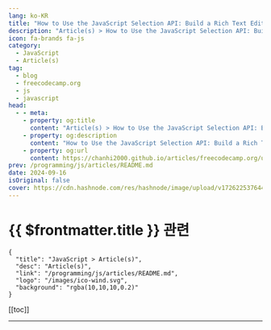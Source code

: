 ```yaml
---
lang: ko-KR
title: "How to Use the JavaScript Selection API: Build a Rich Text Editor and Real-Time Element Detection"
description: "Article(s) > How to Use the JavaScript Selection API: Build a Rich Text Editor and Real-Time Element Detection"
icon: fa-brands fa-js
category: 
  - JavaScript
  - Article(s)
tag: 
  - blog
  - freecodecamp.org
  - js
  - javascript
head:
  - - meta:
    - property: og:title
      content: "Article(s) > How to Use the JavaScript Selection API: Build a Rich Text Editor and Real-Time Element Detection"
    - property: og:description
      content: "How to Use the JavaScript Selection API: Build a Rich Text Editor and Real-Time Element Detection"
    - property: og:url
      content: https://chanhi2000.github.io/articles/freecodecamp.org/use-the-javascript-selection-api-to-build-a-rich-text-editor.html
prev: /programming/js/articles/README.md
date: 2024-09-16
isOriginal: false
cover: https://cdn.hashnode.com/res/hashnode/image/upload/v1726225376443/ae5d57c8-e79e-4dc4-b218-c3a5e34f8293.png
---
```


# {{ $frontmatter.title }} 관련

```component VPCard
{
  "title": "JavaScript > Article(s)",
  "desc": "Article(s)",
  "link": "/programming/js/articles/README.md",
  "logo": "/images/ico-wind.svg",
  "background": "rgba(10,10,10,0.2)"
}
```

[[toc]]

---

<SiteInfo
  name="How to Use the JavaScript Selection API: Build a Rich Text Editor and Real-Time Element Detection"
  desc="When you interact with web pages, a common task you’ll perform often is selecting text. Whether it's highlighting a section of a paragraph to copy, marking important parts of a document, or working with interactive features like note-taking or text e..."
  url="https://freecodecamp.org/news/use-the-javascript-selection-api-to-build-a-rich-text-editor/"
  logo="https://cdn.freecodecamp.org/universal/favicons/favicon.ico"
  preview="https://cdn.hashnode.com/res/hashnode/image/upload/v1726225376443/ae5d57c8-e79e-4dc4-b218-c3a5e34f8293.png"/>

<!-- TODO: 작성 -->

<!-- 
<p>When you interact with web pages, a common task you’ll perform often is selecting text. Whether it's highlighting a section of a paragraph to copy, marking important parts of a document, or working with interactive features like note-taking or text editing, text selections are part of our everyday browsing experience.</p>
<p>The JavaScript <strong>Selection API</strong> is what makes it possible to interact programmatically with these text selections.</p>
<p>In this tutorial, we'll dive deep into the Selection API, explore what it can do, and demonstrate how you can use it to create interactive, selection-based web applications.</p>
<h3 id="heading-in-this-article-we-will-cover">In this article, we will cover:</h3>
<ul>
<li><p><a class="post-section-overview" href="#heading-what-is-the-selection-api">Explore the JavaScript Selection API, a powerful tool for interacting with and manipulating user-selected text on a web page.</a></p>
</li>
<li><p><a class="post-section-overview" href="#heading-the-documentexeccommand-function">Introduce document.execCommand(), an easy-to-use method for adding formatting to selected text, including bold, italic, and underline.</a></p>
</li>
<li><p><a class="post-section-overview" href="#heading-example-use-case-how-to-build-a-rich-text-editor-with-the-javascript-selection-api">Demonstrate how to build a simple rich text editor with basic formatting features using both the Selection API and execCommand().</a></p>
</li>
<li><p><a class="post-section-overview" href="#heading-how-to-get-the-clicked-element-and-its-real-time-position">Detect clicked elements and their positions in real time.</a></p>
</li>
</ul>
<h2 id="heading-what-is-the-selection-api">What is the Selection API?</h2>
<p>The <strong>Selection API</strong> is a web API provided by modern browsers that enables developers to work with user text selections on a web page. It allows you to:</p>
<ol>
<li><p>Get details about the currently selected text.</p>
</li>
<li><p>Modify or manipulate selections programmatically.</p>
</li>
<li><p>Detect when users make a selection.</p>
</li>
<li><p>Store, replace, or delete selections of text.</p>
</li>
</ol>
<p>This API is commonly used for rich text editors, copy/paste functionality, custom tooltips, highlighting, annotations, and more.</p>
<h2 id="heading-what-can-you-do-using-the-selection-api">What Can You Do Using the Selection API?</h2>
<p>The Selection API gives you the power to interact with user-selected text in a variety of ways. Some key capabilities include:</p>
<ol>
<li><p><strong>Get the currently selected text</strong>: Extract the highlighted text that the user selects in the document.</p>
</li>
<li><p><strong>Modify the selection</strong>: Programmatically set or modify a selection, either by setting new start and end points for the selection or collapsing it entirely.</p>
</li>
<li><p><strong>Remove the selection</strong>: Clear a selection once you're done using it.</p>
</li>
<li><p><strong>Extract position information</strong>: Know where the selection begins and ends, both within the document and on the screen (useful for custom tooltips or annotations).</p>
</li>
<li><p><strong>Apply custom styling</strong>: You can style the selected text, add highlights, or trigger events when a user makes a selection.</p>
</li>
</ol>
<h2 id="heading-key-components-of-the-selection-api">Key Components of the Selection API</h2>
<p>To effectively use the Selection API, it's important to understand some of its core concepts. Here are the key objects and methods:</p>
<h3 id="heading-1-selection-object"><strong>1.</strong> <code>Selection</code> <strong>Object</strong></h3>
<p>The <code>Selection</code> object represents the current selection of text on a web page. It’s accessible through the <code>window.getSelection()</code> method and is the core object you’ll interact with.</p>
<pre class="language-typescript" tabindex="0"><code class="language-typescript"><span class="token keyword">const</span> selection <span class="token operator">=</span> window<span class="token punctuation">.</span><span class="token function">getSelection</span><span class="token punctuation">(</span><span class="token punctuation">)</span><span class="token punctuation">;</span>
<span class="token builtin">console</span><span class="token punctuation">.</span><span class="token function">log</span><span class="token punctuation">(</span>selection<span class="token punctuation">)</span><span class="token punctuation">;</span>
</code></pre>
<p>The <code>Selection</code> object provides multiple properties and methods to retrieve, modify, and manipulate user-selected text.</p>
<h3 id="heading-2-range-object"><strong>2.</strong> <code>Range</code> <strong>Object</strong></h3>
<p>The <code>Range</code> object represents a fragment of a document. It holds information about the start and end points of a selection and allows you to manipulate portions of the document.</p>
<p>For example, you can create a range to highlight or manipulate specific text nodes or retrieve the text content within a certain range.</p>
<pre class="language-typescript" tabindex="0"><code class="language-typescript"><span class="token keyword">const</span> selection <span class="token operator">=</span> window<span class="token punctuation">.</span><span class="token function">getSelection</span><span class="token punctuation">(</span><span class="token punctuation">)</span><span class="token punctuation">;</span>
<span class="token keyword">const</span> range <span class="token operator">=</span> selection<span class="token punctuation">.</span><span class="token function">getRangeAt</span><span class="token punctuation">(</span><span class="token number">0</span><span class="token punctuation">)</span><span class="token punctuation">;</span> <span class="token comment">// Get the first range of the selection</span>
<span class="token builtin">console</span><span class="token punctuation">.</span><span class="token function">log</span><span class="token punctuation">(</span>range<span class="token punctuation">)</span><span class="token punctuation">;</span>
</code></pre>
<h2 id="heading-key-methods-and-properties-of-the-selection-api">Key Methods and Properties of the Selection API</h2>
<p>Here’s a breakdown of the most commonly used methods and properties of the <strong>Selection API</strong> and the <strong>Range API</strong>:</p>
<h3 id="heading-selection-api-methods"><strong>Selection API Methods:</strong></h3>
<h4 id="heading-1-windowgetselection">1. <code>window.getSelection()</code>:</h4>
<p>The <code>window.getSelection()</code> method is used to retrieve the current text selection on the webpage. It returns an <code>Selection</code> object, which represents the range of text selected by the user, or the caret's current position (if no text is selected).</p>
<p><strong>Details about</strong> <code>window.getSelection()</code><strong>:</strong></p>
<p>The <code>Selection</code> object contains details about the currently selected text (if any), including the start and end nodes, offsets, and methods for manipulating the selection.</p>
<p>If no text is selected, the <code>Selection</code> the object will reflect the caret's current position without any selected range.</p>
<p><strong>Example Code:</strong></p>
<pre class="language-typescript" tabindex="0"><code class="language-typescript"><span class="token keyword">const</span> selection <span class="token operator">=</span> window<span class="token punctuation">.</span><span class="token function">getSelection</span><span class="token punctuation">(</span><span class="token punctuation">)</span><span class="token punctuation">;</span>
<span class="token builtin">console</span><span class="token punctuation">.</span><span class="token function">log</span><span class="token punctuation">(</span>selection<span class="token punctuation">)</span><span class="token punctuation">;</span>  <span class="token comment">// Logs the Selection object to the console</span>
</code></pre>
<p><strong>Example Usage:</strong></p>
<p>Check if any text is selected:</p>
<pre class="language-typescript" tabindex="0"><code class="language-typescript"><span class="token keyword">const</span> selection <span class="token operator">=</span> window<span class="token punctuation">.</span><span class="token function">getSelection</span><span class="token punctuation">(</span><span class="token punctuation">)</span><span class="token punctuation">;</span>
<span class="token keyword">if</span> <span class="token punctuation">(</span>selection<span class="token punctuation">.</span>rangeCount <span class="token operator">&gt;</span> <span class="token number">0</span><span class="token punctuation">)</span> <span class="token punctuation">{</span>
    <span class="token builtin">console</span><span class="token punctuation">.</span><span class="token function">log</span><span class="token punctuation">(</span><span class="token string">'Text is selected'</span><span class="token punctuation">)</span><span class="token punctuation">;</span>
<span class="token punctuation">}</span> <span class="token keyword">else</span> <span class="token punctuation">{</span>
    <span class="token builtin">console</span><span class="token punctuation">.</span><span class="token function">log</span><span class="token punctuation">(</span><span class="token string">'No text selected'</span><span class="token punctuation">)</span><span class="token punctuation">;</span>
<span class="token punctuation">}</span>
</code></pre>
<p>This checks if any text is selected by verifying if <code>rangeCount</code> (the number of text ranges) is greater than zero.</p>
<h4 id="heading-2-selectionanchornode-and-selectionfocusnode">2. <code>Selection.anchorNode</code> <strong>and</strong> <code>Selection.focusNode</code><strong>:</strong></h4>
<p><code>anchorNode</code> represents the node where the user started the selection. It's the starting point of the selection, although visually it could be at the end depending on the user's drag direction.</p>
<p><code>focusNode</code> represents the node where the user ended the selection. It's the ending point of the selection, but again, this could visually appear as the start of the selection if the user selected backward.</p>
<p><strong>Important details:</strong></p>
<ul>
<li><p><strong>Selection direction</strong>: If the selection is made left-to-right (dragging forward), this <code>anchorNode</code> will be the earlier part of the selection. If the selection is made right-to-left (dragging backward), the <code>anchorNode</code> will be at the later part of the selection, but the focus will appear first.</p>
</li>
<li><p><strong>Node types</strong>: Both <code>anchorNode</code> and <code>focusNode</code> return DOM nodes. This means they can be text nodes, element nodes, or any other type of node within the document.</p>
</li>
<li><p><strong>Offsets</strong>: Along with these properties, <code>Selection.anchorOffset</code> and <code>Selection.focusOffset</code> give you the exact character offset within the nodes where the selection starts and ends.</p>
</li>
</ul>
<h4 id="heading-3-selectiontostring">3. <code>Selection.toString()</code>:</h4>
<p>To use the <code>Selection.toString()</code> method, you can simply call it on the current selection. This method returns the string value of the currently selected text in the document.</p>
<pre class="language-typescript" tabindex="0"><code class="language-typescript"><span class="token keyword">const</span> selectedText <span class="token operator">=</span> selection<span class="token punctuation">.</span><span class="token function">toString</span><span class="token punctuation">(</span><span class="token punctuation">)</span><span class="token punctuation">;</span>
<span class="token builtin">console</span><span class="token punctuation">.</span><span class="token function">log</span><span class="token punctuation">(</span>selectedText<span class="token punctuation">)</span><span class="token punctuation">;</span>  <span class="token comment">// Output: The selected text</span>
</code></pre>
<p><strong>How it works:</strong></p>
<ol>
<li><p><code>window.getSelection()</code>: This retrieves the current <code>Selection</code> object representing the user-selected text.</p>
</li>
<li><p><code>.toString()</code>: This converts the selected range to a plain string of text.</p>
</li>
<li><p>The result is then printed to the console.</p>
</li>
</ol>
<h4 id="heading-4-selectionremoveallranges">4. <code>Selection.removeAllRanges()</code>:</h4>
<p>The <code>Selection.removeAllRanges()</code> method is used to clear or remove any current text selection on a webpage. When called, it deselects any text that the user may have selected, leaving the selection empty.</p>
<pre class="language-typescript" tabindex="0"><code class="language-typescript">selection<span class="token punctuation">.</span><span class="token function">removeAllRanges</span><span class="token punctuation">(</span><span class="token punctuation">)</span><span class="token punctuation">;</span>
</code></pre>
<p><strong>How it works:</strong></p>
<ul>
<li><p><code>window.getSelection()</code>: Retrieves the current <code>Selection</code> object.</p>
</li>
<li><p><code>.removeAllRanges()</code>: Clears the selection, effectively deselecting any highlighted text on the page.</p>
</li>
</ul>
<h4 id="heading-5-selectionaddrangerange">5. <code>Selection.addRange(range)</code>:</h4>
<p>The <code>Selection.addRange(range)</code> method is used to add a specific <code>Range</code> object to the current selection in the document. This allows you to programmatically select a range of text or elements.</p>
<pre class="language-typescript" tabindex="0"><code class="language-typescript"><span class="token comment">// Create a range object</span>
<span class="token keyword">const</span> range <span class="token operator">=</span> document<span class="token punctuation">.</span><span class="token function">createRange</span><span class="token punctuation">(</span><span class="token punctuation">)</span><span class="token punctuation">;</span>

<span class="token comment">// Select a specific element or part of the document</span>
<span class="token keyword">const</span> element <span class="token operator">=</span> document<span class="token punctuation">.</span><span class="token function">getElementById</span><span class="token punctuation">(</span><span class="token string">'myElement'</span><span class="token punctuation">)</span><span class="token punctuation">;</span>

<span class="token comment">// Set the range to start at the beginning of the element and end at the end</span>
range<span class="token punctuation">.</span><span class="token function">selectNodeContents</span><span class="token punctuation">(</span>element<span class="token punctuation">)</span><span class="token punctuation">;</span>

<span class="token comment">// Clear any existing selection and add the new range</span>
<span class="token keyword">const</span> selection <span class="token operator">=</span> window<span class="token punctuation">.</span><span class="token function">getSelection</span><span class="token punctuation">(</span><span class="token punctuation">)</span><span class="token punctuation">;</span>
selection<span class="token punctuation">.</span><span class="token function">removeAllRanges</span><span class="token punctuation">(</span><span class="token punctuation">)</span><span class="token punctuation">;</span>  <span class="token comment">// Remove existing selections</span>
selection<span class="token punctuation">.</span><span class="token function">addRange</span><span class="token punctuation">(</span>range<span class="token punctuation">)</span><span class="token punctuation">;</span>  <span class="token comment">// Add the new range</span>
</code></pre>
<p><strong>How it works:</strong></p>
<ol>
<li><p><code>document.createRange()</code>: Creates a new <code>Range</code> object.</p>
</li>
<li><p><code>range.selectNodeContents()</code>: Sets the range to cover the contents of a specific DOM element (in this case, the element with ID <code>myElement</code>).</p>
</li>
<li><p><code>selection.removeAllRanges()</code>: Clears any previously selected text or elements.</p>
</li>
<li><p><code>selection.addRange(range)</code>: Adds the definition <code>Range</code> to the selection, making it the currently selected text or content.</p>
</li>
</ol>
<p><strong>Use Cases:</strong></p>
<ul>
<li><p><strong>Programmatically Select Text</strong>: If you want to highlight specific parts of the document programmatically, you can use this method to select them.</p>
</li>
<li><p><strong>Custom Selection Logic</strong>: In web applications that require specific text or element selections, such as editors or custom UI tools, this can be used to manage user selections.</p>
</li>
</ul>
<h3 id="heading-range-api-methods"><strong>Range API Methods:</strong></h3>
<h4 id="heading-1-rangesetstartnode-offset">1. <code>range.setStart(node, offset)</code>:</h4>
<p>The <code>Range.setStart(node, offset)</code> method is used to set the starting point of an <code>Range</code> object. You specify <code>node</code> where the range should start and the <code>offset</code> (position within the node) for the starting point.</p>
<p><strong>Parameters:</strong></p>
<ul>
<li><p><code>node</code>: The DOM node where the range should start. It can be an element node or a text node.</p>
</li>
<li><p><code>offset</code>: The position within the node where the range starts. For element nodes, this is the index of child nodes. For text nodes, it's the character position within the text.</p>
</li>
</ul>
<pre class="language-typescript" tabindex="0"><code class="language-typescript"><span class="token comment">// Create a range object</span>
<span class="token keyword">const</span> range <span class="token operator">=</span> document<span class="token punctuation">.</span><span class="token function">createRange</span><span class="token punctuation">(</span><span class="token punctuation">)</span><span class="token punctuation">;</span>

<span class="token comment">// Select the text node where the range should start</span>
<span class="token keyword">const</span> textNode <span class="token operator">=</span> document<span class="token punctuation">.</span><span class="token function">getElementById</span><span class="token punctuation">(</span><span class="token string">'myElement'</span><span class="token punctuation">)</span><span class="token punctuation">.</span>firstChild<span class="token punctuation">;</span>

<span class="token comment">// Set the start of the range at the 5th character in the text node</span>
range<span class="token punctuation">.</span><span class="token function">setStart</span><span class="token punctuation">(</span>textNode<span class="token punctuation">,</span> <span class="token number">5</span><span class="token punctuation">)</span><span class="token punctuation">;</span>
</code></pre>
<p><strong>Code explanation:</strong></p>
<ol>
<li><p><code>document.createRange()</code>: Creates a new <code>Range</code> object.</p>
</li>
<li><p><code>textNode</code>: This refers to the first child of the element with ID <code>myElement</code>, which is expected to be a text node.</p>
</li>
<li><p><code>range.setStart(textNode, 5)</code>: Sets the start of the range at the 5th character in the text node.</p>
</li>
</ol>
<p><strong>Important notes:</strong></p>
<ul>
<li><p>In <strong>text nodes</strong>, the <code>offset</code> refers to the position of a character within the text. For example, <code>offset = 5</code> means the range starts after the 5th character.</p>
</li>
<li><p>In <strong>element nodes</strong>, the <code>offset</code> refers to the index of child nodes. For instance, <code>offset = 0</code> would start before the first child element, while <code>offset = 1</code> would start after the first child.</p>
</li>
</ul>
<p><strong>Example use case:</strong></p>
<p>You could use <code>setStart</code> in a scenario where you want to highlight or extract part of some text, starting at a specific point:</p>
<pre class="language-typescript" tabindex="0"><code class="language-typescript"><span class="token keyword">const</span> range <span class="token operator">=</span> document<span class="token punctuation">.</span><span class="token function">createRange</span><span class="token punctuation">(</span><span class="token punctuation">)</span><span class="token punctuation">;</span>
<span class="token keyword">const</span> textNode <span class="token operator">=</span> document<span class="token punctuation">.</span><span class="token function">getElementById</span><span class="token punctuation">(</span><span class="token string">'myText'</span><span class="token punctuation">)</span><span class="token punctuation">.</span>firstChild<span class="token punctuation">;</span>
range<span class="token punctuation">.</span><span class="token function">setStart</span><span class="token punctuation">(</span>textNode<span class="token punctuation">,</span> <span class="token number">3</span><span class="token punctuation">)</span><span class="token punctuation">;</span> <span class="token comment">// Start at the 4th character</span>
range<span class="token punctuation">.</span><span class="token function">setEnd</span><span class="token punctuation">(</span>textNode<span class="token punctuation">,</span> <span class="token number">8</span><span class="token punctuation">)</span><span class="token punctuation">;</span>   <span class="token comment">// End at the 9th character</span>

<span class="token keyword">const</span> selection <span class="token operator">=</span> window<span class="token punctuation">.</span><span class="token function">getSelection</span><span class="token punctuation">(</span><span class="token punctuation">)</span><span class="token punctuation">;</span>
selection<span class="token punctuation">.</span><span class="token function">removeAllRanges</span><span class="token punctuation">(</span><span class="token punctuation">)</span><span class="token punctuation">;</span> <span class="token comment">// Clear previous selections</span>
selection<span class="token punctuation">.</span><span class="token function">addRange</span><span class="token punctuation">(</span>range<span class="token punctuation">)</span><span class="token punctuation">;</span>   <span class="token comment">// Highlight the selected text</span>
</code></pre>
<p>In this example, it selects the text starting from the 4th character and ending at the 9th character, effectively highlighting that part of the text.</p>
<h4 id="heading-2-rangeclonecontents">2. <code>range.cloneContents()</code>:</h4>
<p>The <code>Range.cloneContents()</code> method is used to create a copy of the content within the specified range. It returns a <code>DocumentFragment</code> containing the nodes and content from the range but does not modify the original document.</p>
<p><strong>Key details:</strong></p>
<ul>
<li><p><strong>Returns</strong>: A <code>DocumentFragment</code> that contains the cloned nodes and elements within the range.</p>
</li>
<li><p><strong>Non-destructive</strong>: This method does not alter or remove the content from the original document – it simply creates a copy.</p>
</li>
</ul>
<p><strong>Example code:</strong></p>
<pre class="language-typescript" tabindex="0"><code class="language-typescript"><span class="token comment">// Create a range object</span>
<span class="token keyword">const</span> range <span class="token operator">=</span> document<span class="token punctuation">.</span><span class="token function">createRange</span><span class="token punctuation">(</span><span class="token punctuation">)</span><span class="token punctuation">;</span>

<span class="token comment">// Select the content of a specific element</span>
<span class="token keyword">const</span> element <span class="token operator">=</span> document<span class="token punctuation">.</span><span class="token function">getElementById</span><span class="token punctuation">(</span><span class="token string">'myElement'</span><span class="token punctuation">)</span><span class="token punctuation">;</span>
range<span class="token punctuation">.</span><span class="token function">selectNodeContents</span><span class="token punctuation">(</span>element<span class="token punctuation">)</span><span class="token punctuation">;</span>

<span class="token comment">// Clone the contents of the range</span>
<span class="token keyword">const</span> clonedContent <span class="token operator">=</span> range<span class="token punctuation">.</span><span class="token function">cloneContents</span><span class="token punctuation">(</span><span class="token punctuation">)</span><span class="token punctuation">;</span>

<span class="token comment">// Append the cloned content somewhere in the document</span>
document<span class="token punctuation">.</span>body<span class="token punctuation">.</span><span class="token function">appendChild</span><span class="token punctuation">(</span>clonedContent<span class="token punctuation">)</span><span class="token punctuation">;</span>
</code></pre>
<p><strong>How it works:</strong></p>
<ol>
<li><p><code>document.createRange()</code>: Creates a new <code>Range</code> object.</p>
</li>
<li><p><code>range.selectNodeContents(element)</code>: Selects all the content within the specified element.</p>
</li>
<li><p><code>range.cloneContents()</code>: Creates a <code>DocumentFragment</code> that contains a copy of the selected contents.</p>
</li>
<li><p><code>document.body.appendChild(clonedContent)</code>: Appends the cloned content somewhere in the document (in this case, at the end of the body).</p>
</li>
</ol>
<p><strong>Use cases:</strong></p>
<ol>
<li><p><strong>Duplicating Content</strong>: Use this method when you need to create a copy of selected content without altering the original.</p>
</li>
<li><p><strong>Manipulating Copied Data</strong>: After cloning the contents, you can modify or process the cloned fragment (for example, for drag-and-drop features, custom tooltips, or saving a portion of content).</p>
</li>
</ol>
<p><strong>Example scenario:</strong></p>
<p>If you want to copy part of a webpage’s content and display it elsewhere:</p>
<pre class="language-typescript" tabindex="0"><code class="language-typescript"><span class="token keyword">const</span> range <span class="token operator">=</span> document<span class="token punctuation">.</span><span class="token function">createRange</span><span class="token punctuation">(</span><span class="token punctuation">)</span><span class="token punctuation">;</span>
<span class="token keyword">const</span> element <span class="token operator">=</span> document<span class="token punctuation">.</span><span class="token function">querySelector</span><span class="token punctuation">(</span><span class="token string">'#textElement'</span><span class="token punctuation">)</span><span class="token punctuation">;</span>
range<span class="token punctuation">.</span><span class="token function">setStart</span><span class="token punctuation">(</span>element<span class="token punctuation">.</span>firstChild<span class="token punctuation">,</span> <span class="token number">0</span><span class="token punctuation">)</span><span class="token punctuation">;</span>  <span class="token comment">// Set start of range</span>
range<span class="token punctuation">.</span><span class="token function">setEnd</span><span class="token punctuation">(</span>element<span class="token punctuation">.</span>firstChild<span class="token punctuation">,</span> <span class="token number">10</span><span class="token punctuation">)</span><span class="token punctuation">;</span>   <span class="token comment">// Set end of range (first 10 characters)</span>

<span class="token comment">// Clone the content and append it to another element</span>
<span class="token keyword">const</span> clonedContent <span class="token operator">=</span> range<span class="token punctuation">.</span><span class="token function">cloneContents</span><span class="token punctuation">(</span><span class="token punctuation">)</span><span class="token punctuation">;</span>
document<span class="token punctuation">.</span><span class="token function">querySelector</span><span class="token punctuation">(</span><span class="token string">'#targetElement'</span><span class="token punctuation">)</span><span class="token punctuation">.</span><span class="token function">appendChild</span><span class="token punctuation">(</span>clonedContent<span class="token punctuation">)</span><span class="token punctuation">;</span>
</code></pre>
<p>In this example, the first 10 characters <code>#textElement</code> are cloned and inserted into <code>#targetElement</code>. This does not affect the original content in <code>#textElement</code>.</p>
<h3 id="heading-use-cases-of-the-selection-api">Use Cases of the Selection API</h3>
<h4 id="heading-1-highlighting-text">1. Highlighting text</h4>
<p>Using the Selection API, you can highlight text dynamically based on user input. For example, you can wrap the selected text in a <code>&lt;mark&gt;</code> tag to highlight it.</p>
<pre class="language-xml" tabindex="0"><code class="language-xml"><span class="token tag"><span class="token tag"><span class="token punctuation">&lt;</span>p</span> <span class="token attr-name">id</span><span class="token attr-value"><span class="token punctuation attr-equals">=</span><span class="token punctuation">"</span>text<span class="token punctuation">"</span></span><span class="token punctuation">&gt;</span></span>This is some selectable text.<span class="token tag"><span class="token tag"><span class="token punctuation">&lt;/</span>p</span><span class="token punctuation">&gt;</span></span>
<span class="token tag"><span class="token tag"><span class="token punctuation">&lt;</span>button</span> <span class="token attr-name">onclick</span><span class="token attr-value"><span class="token punctuation attr-equals">=</span><span class="token punctuation">"</span>highlightSelection()<span class="token punctuation">"</span></span><span class="token punctuation">&gt;</span></span>Highlight<span class="token tag"><span class="token tag"><span class="token punctuation">&lt;/</span>button</span><span class="token punctuation">&gt;</span></span>

<span class="token tag"><span class="token tag"><span class="token punctuation">&lt;</span>script</span><span class="token punctuation">&gt;</span></span>
function highlightSelection() {
    const selection = window.getSelection();
    if (selection.rangeCount &gt; 0) {
        const range = selection.getRangeAt(0);
        const highlight = document.createElement('mark');
        range.surroundContents(highlight);
    }
}
<span class="token tag"><span class="token tag"><span class="token punctuation">&lt;/</span>script</span><span class="token punctuation">&gt;</span></span>
</code></pre>
<p>This script allows users to highlight the selected text with a simple click.</p>
<h4 id="heading-2-copying-selected-text">2. Copying selected text</h4>
<p>You can easily extract and manipulate the selected text with the <code>Selection.toString()</code> method. Here’s an example of copying the selected text to the clipboard:</p>
<pre class="language-xml" tabindex="0"><code class="language-xml"><span class="token tag"><span class="token tag"><span class="token punctuation">&lt;</span>p</span> <span class="token attr-name">id</span><span class="token attr-value"><span class="token punctuation attr-equals">=</span><span class="token punctuation">"</span>text<span class="token punctuation">"</span></span><span class="token punctuation">&gt;</span></span>Select any portion of this text and copy it to the clipboard.<span class="token tag"><span class="token tag"><span class="token punctuation">&lt;/</span>p</span><span class="token punctuation">&gt;</span></span>
<span class="token tag"><span class="token tag"><span class="token punctuation">&lt;</span>button</span> <span class="token attr-name">onclick</span><span class="token attr-value"><span class="token punctuation attr-equals">=</span><span class="token punctuation">"</span>copySelection()<span class="token punctuation">"</span></span><span class="token punctuation">&gt;</span></span>Copy<span class="token tag"><span class="token tag"><span class="token punctuation">&lt;/</span>button</span><span class="token punctuation">&gt;</span></span>

<span class="token tag"><span class="token tag"><span class="token punctuation">&lt;</span>script</span><span class="token punctuation">&gt;</span></span>
function copySelection() {
    const selection = window.getSelection();
    const text = selection.toString();

    navigator.clipboard.writeText(text).then(() =&gt; {
        alert("Copied to clipboard: " + text);
    });
}
<span class="token tag"><span class="token tag"><span class="token punctuation">&lt;/</span>script</span><span class="token punctuation">&gt;</span></span>
</code></pre>
<p>This snippet allows users to copy any selected text and paste it elsewhere.</p>
<h4 id="heading-3-annotating-text">3. Annotating text</h4>
<p>You can combine the Selection API with custom annotations. You can display a floating tooltip or annotation box by detecting the selection’s position on the page.</p>
<pre class="language-xml" tabindex="0"><code class="language-xml"><span class="token tag"><span class="token tag"><span class="token punctuation">&lt;</span>p</span><span class="token punctuation">&gt;</span></span>Select text to see the annotation box.<span class="token tag"><span class="token tag"><span class="token punctuation">&lt;/</span>p</span><span class="token punctuation">&gt;</span></span>

<span class="token tag"><span class="token tag"><span class="token punctuation">&lt;</span>script</span><span class="token punctuation">&gt;</span></span>
document.addEventListener("mouseup", () =&gt; {
    const selection = window.getSelection();
    const selectedText = selection.toString();

    if (selectedText.length &gt; 0) {
        const range = selection.getRangeAt(0);
        const rect = range.getBoundingClientRect();

        const annotationBox = document.createElement("div");
        annotationBox.style.position = "absolute";
        annotationBox.style.left = `${rect.left}px`;
        annotationBox.style.top = `${rect.top - 30}px`;
        annotationBox.textContent = "Annotate this!";
        document.body.appendChild(annotationBox);
    }
});
<span class="token tag"><span class="token tag"><span class="token punctuation">&lt;/</span>script</span><span class="token punctuation">&gt;</span></span>
</code></pre>
<p>This script creates an annotation box just above the selected text.</p>
<h3 id="heading-advanced-features-of-the-selection-api">Advanced Features of the Selection API</h3>
<ol>
<li><p><strong>Multiple Ranges</strong>: Some browsers support multiple text selections on a single page, where you can select multiple text ranges and manipulate them simultaneously.</p>
</li>
<li><p><strong>Detecting Selection Changes</strong>: You can listen for <code>selectionchange</code> events on the document, allowing you to detect when the user changes their selection.</p>
<pre class="language-typescript" tabindex="0"><code class="language-typescript"> document<span class="token punctuation">.</span><span class="token function">addEventListener</span><span class="token punctuation">(</span><span class="token string">"selectionchange"</span><span class="token punctuation">,</span> <span class="token punctuation">(</span><span class="token punctuation">)</span> <span class="token operator">=&gt;</span> <span class="token punctuation">{</span>
     <span class="token keyword">const</span> selection <span class="token operator">=</span> window<span class="token punctuation">.</span><span class="token function">getSelection</span><span class="token punctuation">(</span><span class="token punctuation">)</span><span class="token punctuation">;</span>
     <span class="token builtin">console</span><span class="token punctuation">.</span><span class="token function">log</span><span class="token punctuation">(</span><span class="token string">"Selection changed:"</span><span class="token punctuation">,</span> selection<span class="token punctuation">.</span><span class="token function">toString</span><span class="token punctuation">(</span><span class="token punctuation">)</span><span class="token punctuation">)</span><span class="token punctuation">;</span>
 <span class="token punctuation">}</span><span class="token punctuation">)</span><span class="token punctuation">;</span>
</code></pre>
</li>
<li><p><strong>Working with Forms</strong>: Selections can be useful in forms, allowing you to auto-complete, copy, or validate the user’s input based on selected text.</p>
</li>
</ol>
<p>The <strong>JavaScript Selection API</strong> is a powerful tool for creating dynamic and interactive web applications. Whether you want to implement custom copy/paste functionality, enable annotations, or build advanced text editors, the Selection API provides the control and flexibility you need to handle user selections.</p>
<p>With its easy-to-use methods and properties, you can enhance user experiences and create intuitive, selection-based features.</p>
<h2 id="heading-example-use-case-how-to-build-a-rich-text-editor-with-the-javascript-selection-api">Example Use Case: How to Build a Rich Text Editor with the JavaScript Selection API</h2>
<p>The Selection API not only allows you to interact with text selections but also opens the door to more advanced text manipulation, like creating a <strong>rich text editor</strong>. A rich text editor (RTE) allows users to format selected text with features such as bold, italic, and underline.</p>
<p>In this section, we'll walk through how to build a basic rich text editor using the Selection API and provide an example with key formatting features.</p>
<h3 id="heading-how-does-the-selection-api-help-build-a-rich-text-editor">How Does the Selection API Help Build a Rich Text Editor?</h3>
<p>The Selection API lets you:</p>
<ul>
<li><p>Detect the text selected by the user.</p>
</li>
<li><p>Programmatically modify the selected content, for example, applying bold, italic, or underlined styling.</p>
</li>
<li><p>Allow users to make in-place edits with simple UI controls (like buttons or keyboard shortcuts).</p>
</li>
</ul>
<p>By using the <code>window.getSelection()</code> and Range API, you can manipulate text based on user actions (such as clicking a "Bold" button). You can then wrap the selected text in appropriate HTML tags (<code>&lt;b&gt;</code>, <code>&lt;i&gt;</code>, <code>&lt;u&gt;</code>) or apply inline styles.</p>
<h3 id="heading-basic-rich-text-editor-features">Basic Rich Text Editor Features</h3>
<p>For our example, we'll implement three core formatting features:</p>
<ol>
<li><p><strong>Bold</strong>: Make the selected text bold.</p>
</li>
<li><p><strong>Italic</strong>: Italicize the selected text.</p>
</li>
<li><p><strong>Underline</strong>: Underline the selected text.</p>
</li>
</ol>
<h4 id="heading-html-structure">HTML Structure</h4>
<p>Here’s a simple layout for the editor with buttons for Bold, Italic, and Underline:</p>
<pre class="language-xml" tabindex="0"><code class="language-xml"><span class="token doctype"><span class="token punctuation">&lt;!</span><span class="token doctype-tag">DOCTYPE</span> <span class="token name">html</span><span class="token punctuation">&gt;</span></span>
<span class="token tag"><span class="token tag"><span class="token punctuation">&lt;</span>html</span> <span class="token attr-name">lang</span><span class="token attr-value"><span class="token punctuation attr-equals">=</span><span class="token punctuation">"</span>en<span class="token punctuation">"</span></span><span class="token punctuation">&gt;</span></span>
<span class="token tag"><span class="token tag"><span class="token punctuation">&lt;</span>head</span><span class="token punctuation">&gt;</span></span>
  <span class="token tag"><span class="token tag"><span class="token punctuation">&lt;</span>meta</span> <span class="token attr-name">charset</span><span class="token attr-value"><span class="token punctuation attr-equals">=</span><span class="token punctuation">"</span>UTF-8<span class="token punctuation">"</span></span><span class="token punctuation">&gt;</span></span>
  <span class="token tag"><span class="token tag"><span class="token punctuation">&lt;</span>meta</span> <span class="token attr-name">name</span><span class="token attr-value"><span class="token punctuation attr-equals">=</span><span class="token punctuation">"</span>viewport<span class="token punctuation">"</span></span> <span class="token attr-name">content</span><span class="token attr-value"><span class="token punctuation attr-equals">=</span><span class="token punctuation">"</span>width=device-width, initial-scale=1.0<span class="token punctuation">"</span></span><span class="token punctuation">&gt;</span></span>
  <span class="token tag"><span class="token tag"><span class="token punctuation">&lt;</span>title</span><span class="token punctuation">&gt;</span></span>Simple Rich Text Editor<span class="token tag"><span class="token tag"><span class="token punctuation">&lt;/</span>title</span><span class="token punctuation">&gt;</span></span>
  <span class="token tag"><span class="token tag"><span class="token punctuation">&lt;</span>style</span><span class="token punctuation">&gt;</span></span>
    #editor {
      border: 1px solid #ccc;
      min-height: 150px;
      padding: 10px;
      margin-top: 10px;
    }
    .toolbar {
      margin-bottom: 5px;
    }
    .toolbar button {
      margin-right: 5px;
    }
  <span class="token tag"><span class="token tag"><span class="token punctuation">&lt;/</span>style</span><span class="token punctuation">&gt;</span></span>
<span class="token tag"><span class="token tag"><span class="token punctuation">&lt;/</span>head</span><span class="token punctuation">&gt;</span></span>
<span class="token tag"><span class="token tag"><span class="token punctuation">&lt;</span>body</span><span class="token punctuation">&gt;</span></span>
  <span class="token tag"><span class="token tag"><span class="token punctuation">&lt;</span>div</span> <span class="token attr-name">class</span><span class="token attr-value"><span class="token punctuation attr-equals">=</span><span class="token punctuation">"</span>toolbar<span class="token punctuation">"</span></span><span class="token punctuation">&gt;</span></span>
    <span class="token tag"><span class="token tag"><span class="token punctuation">&lt;</span>button</span> <span class="token attr-name">onclick</span><span class="token attr-value"><span class="token punctuation attr-equals">=</span><span class="token punctuation">"</span>formatText('bold')<span class="token punctuation">"</span></span><span class="token punctuation">&gt;</span></span><span class="token tag"><span class="token tag"><span class="token punctuation">&lt;</span>b</span><span class="token punctuation">&gt;</span></span>Bold<span class="token tag"><span class="token tag"><span class="token punctuation">&lt;/</span>b</span><span class="token punctuation">&gt;</span></span><span class="token tag"><span class="token tag"><span class="token punctuation">&lt;/</span>button</span><span class="token punctuation">&gt;</span></span>
    <span class="token tag"><span class="token tag"><span class="token punctuation">&lt;</span>button</span> <span class="token attr-name">onclick</span><span class="token attr-value"><span class="token punctuation attr-equals">=</span><span class="token punctuation">"</span>formatText('italic')<span class="token punctuation">"</span></span><span class="token punctuation">&gt;</span></span><span class="token tag"><span class="token tag"><span class="token punctuation">&lt;</span>i</span><span class="token punctuation">&gt;</span></span>Italic<span class="token tag"><span class="token tag"><span class="token punctuation">&lt;/</span>i</span><span class="token punctuation">&gt;</span></span><span class="token tag"><span class="token tag"><span class="token punctuation">&lt;/</span>button</span><span class="token punctuation">&gt;</span></span>
    <span class="token tag"><span class="token tag"><span class="token punctuation">&lt;</span>button</span> <span class="token attr-name">onclick</span><span class="token attr-value"><span class="token punctuation attr-equals">=</span><span class="token punctuation">"</span>formatText('underline')<span class="token punctuation">"</span></span><span class="token punctuation">&gt;</span></span><span class="token tag"><span class="token tag"><span class="token punctuation">&lt;</span>u</span><span class="token punctuation">&gt;</span></span>Underline<span class="token tag"><span class="token tag"><span class="token punctuation">&lt;/</span>u</span><span class="token punctuation">&gt;</span></span><span class="token tag"><span class="token tag"><span class="token punctuation">&lt;/</span>button</span><span class="token punctuation">&gt;</span></span>
  <span class="token tag"><span class="token tag"><span class="token punctuation">&lt;/</span>div</span><span class="token punctuation">&gt;</span></span>

  <span class="token comment">&lt;!-- Contenteditable div for the editor --&gt;</span>
  <span class="token tag"><span class="token tag"><span class="token punctuation">&lt;</span>div</span> <span class="token attr-name">id</span><span class="token attr-value"><span class="token punctuation attr-equals">=</span><span class="token punctuation">"</span>editor<span class="token punctuation">"</span></span> <span class="token attr-name">contenteditable</span><span class="token attr-value"><span class="token punctuation attr-equals">=</span><span class="token punctuation">"</span>true<span class="token punctuation">"</span></span><span class="token punctuation">&gt;</span></span>
    Type your text here...
  <span class="token tag"><span class="token tag"><span class="token punctuation">&lt;/</span>div</span><span class="token punctuation">&gt;</span></span>

  <span class="token tag"><span class="token tag"><span class="token punctuation">&lt;</span>script</span> <span class="token attr-name">src</span><span class="token attr-value"><span class="token punctuation attr-equals">=</span><span class="token punctuation">"</span>editor.js<span class="token punctuation">"</span></span><span class="token punctuation">&gt;</span></span><span class="token tag"><span class="token tag"><span class="token punctuation">&lt;/</span>script</span><span class="token punctuation">&gt;</span></span>
<span class="token tag"><span class="token tag"><span class="token punctuation">&lt;/</span>body</span><span class="token punctuation">&gt;</span></span>
<span class="token tag"><span class="token tag"><span class="token punctuation">&lt;/</span>html</span><span class="token punctuation">&gt;</span></span>
</code></pre>
<h4 id="heading-javascript-handling-formatting-with-the-selection-api">JavaScript: Handling Formatting with the Selection API</h4>
<p>Now that we have the basic structure, let's add JavaScript to handle text formatting. We’ll use the <strong>Selection API</strong> and <code>document.execCommand()</code>, a legacy method still supported by most browsers, to apply formatting.</p>
<p>Here’s the JavaScript to make the buttons functional:</p>
<pre class="language-typescript" tabindex="0"><code class="language-typescript"><span class="token comment">// Function to format text based on the command</span>
<span class="token keyword">function</span> <span class="token function">formatText</span><span class="token punctuation">(</span>command<span class="token punctuation">)</span> <span class="token punctuation">{</span>
  document<span class="token punctuation">.</span><span class="token function">execCommand</span><span class="token punctuation">(</span>command<span class="token punctuation">,</span> <span class="token boolean">false</span><span class="token punctuation">,</span> <span class="token keyword">null</span><span class="token punctuation">)</span><span class="token punctuation">;</span>
<span class="token punctuation">}</span>
</code></pre>
<p>The <code>execCommand</code> method allows you to perform commands on the content inside an element that has the <code>contenteditable</code> attribute. In our case, the commands will be <code>'bold'</code>, <code>'italic'</code>, and <code>'underline'</code>.</p>
<h3 id="heading-the-documentexeccommand-function">The <code>document.execCommand()</code> Function</h3>
<p>The <code>document.execCommand()</code> function is a legacy method provided by browsers that allows developers to perform various document editing operations directly on content within an <code>contenteditable</code> element. This method has been widely used to build rich text editors for web applications due to its simplicity and browser support.</p>
<p>Though it's still functional in most modern browsers, it's worth noting that <code>execCommand</code> has been deprecated and may not be supported in future versions of browsers. But it still provides a good starting point for basic rich text editors.</p>
<p>If you're looking for a long-term solution, newer APIs like the Selection API combined with Range API or third-party libraries (like Quill.js and Draft.js) are recommended for complex editing needs.</p>
<h3 id="heading-what-is-documentexeccommand">What is <code>document.execCommand()</code>?</h3>
<p>The <code>document.execCommand()</code> the method executes a specified command for manipulating or formatting text in a <strong>contenteditable</strong> element (such as a div, textarea, or input field). It can perform commands such as applying styles, modifying text alignment, creating links, and much more.</p>
<h4 id="heading-syntax-of-the-execcommand">Syntax of the <code>execCommand()</code>:</h4>
<pre class="language-typescript" tabindex="0"><code class="language-typescript">document<span class="token punctuation">.</span><span class="token function">execCommand</span><span class="token punctuation">(</span>command<span class="token punctuation">,</span> showUI<span class="token punctuation">,</span> value<span class="token punctuation">)</span><span class="token punctuation">;</span>
</code></pre>
<ul>
<li><p><code>command</code>: A string that represents the command to execute (for example, <code>'bold'</code>, <code>'italic'</code>, <code>'underline'</code>, <code>'createLink'</code>).</p>
</li>
<li><p><code>showUI</code>: A boolean value indicating whether the default user interface for the command should be shown (almost always <code>false</code>, as browser UIs are often inconsistent).</p>
</li>
<li><p><code>value</code>: Optional. A string representing the value to pass for certain commands (for example, the URL for creating a link).</p>
</li>
</ul>
<h4 id="heading-return-value">Return Value</h4>
<p><code>execCommand()</code> returns <code>true</code> if the command is successfully executed or <code>false</code> otherwise.</p>
<h3 id="heading-how-to-enhance-the-rich-text-editor">How to Enhance the Rich Text Editor</h3>
<p>While the example above gives you a basic rich text editor, you can expand its features by adding more controls and handling other commands:</p>
<ul>
<li><p><strong>Text Color</strong>: Change the color of the selected text using <code>execCommand('foreColor', false, 'red')</code>.</p>
</li>
<li><p><strong>Text Alignment</strong>: Align text left, center, or right using commands like <code>execCommand('justifyCenter')</code>.</p>
</li>
<li><p><strong>Undo/Redo</strong>: Implement undo and redo functionality using <code>execCommand('undo')</code> and <code>execCommand('redo')</code>.</p>
</li>
<li><p><strong>Adding Links</strong>: Allow users to add links with <code>execCommand('createLink', false, '</code><a target="_blank" href="http://example.com"><code>http://example.com</code></a><code>')</code>.</p>
</li>
</ul>
<p>Using the Selection API combined with <code>document.execCommand()</code>, we’ve built a simple, yet functional rich text editor with bold, italic, and underline features. This basic editor can be further enhanced with additional features like font size, color, and alignment to create a full-fledged rich text editor for your web applications.</p>
<h3 id="heading-how-to-get-the-clicked-element-and-its-real-time-position"><strong>How to Get the Clicked Element and its Real-Time Position</strong></h3>
<p>The simplest way to detect the clicked element in a webpage is by using the <code>click</code> event listener in JavaScript.</p>
<p>Here's how you can do it:</p>
<pre class="language-typescript" tabindex="0"><code class="language-typescript">document<span class="token punctuation">.</span><span class="token function">addEventListener</span><span class="token punctuation">(</span><span class="token string">'click'</span><span class="token punctuation">,</span> <span class="token punctuation">(</span>event<span class="token punctuation">)</span> <span class="token operator">=&gt;</span> <span class="token punctuation">{</span>
    <span class="token keyword">const</span> clickedElement <span class="token operator">=</span> event<span class="token punctuation">.</span>target<span class="token punctuation">;</span>
    <span class="token builtin">console</span><span class="token punctuation">.</span><span class="token function">log</span><span class="token punctuation">(</span><span class="token string">'You clicked on:'</span><span class="token punctuation">,</span> clickedElement<span class="token punctuation">.</span>tagName<span class="token punctuation">)</span><span class="token punctuation">;</span>
<span class="token punctuation">}</span><span class="token punctuation">)</span><span class="token punctuation">;</span>
</code></pre>
<h4 id="heading-code-explanation">Code explanation:</h4>
<ul>
<li><p><code>document.addEventListener('click', ...)</code>: This attaches an event listener to the whole document.</p>
</li>
<li><p><a target="_blank" href="http://event.target"><code>event.target</code></a>: This property returns the specific element that was clicked.</p>
</li>
<li><p><code>clickedElement.tagName</code>: This provides the tag name of the clicked element (like <code>DIV</code>, <code>SPAN</code>, <code>BUTTON</code>, etc.).</p>
</li>
</ul>
<p>This will log the element’s tag name to the console when you click anywhere on the document.</p>
<h3 id="heading-how-to-get-the-elements-realtime-position"><strong>How to Get the Element's Realtime Position</strong></h3>
<p>Once you have the clicked element, you can find its position on the screen using JavaScript’s DOM API. Specifically, <code>getBoundingClientRect()</code> gives us the element's position relative to the viewport.</p>
<pre class="language-typescript" tabindex="0"><code class="language-typescript">document<span class="token punctuation">.</span><span class="token function">addEventListener</span><span class="token punctuation">(</span><span class="token string">'click'</span><span class="token punctuation">,</span> <span class="token punctuation">(</span>event<span class="token punctuation">)</span> <span class="token operator">=&gt;</span> <span class="token punctuation">{</span>
    <span class="token keyword">const</span> clickedElement <span class="token operator">=</span> event<span class="token punctuation">.</span>target<span class="token punctuation">;</span>
    <span class="token keyword">const</span> position <span class="token operator">=</span> clickedElement<span class="token punctuation">.</span><span class="token function">getBoundingClientRect</span><span class="token punctuation">(</span><span class="token punctuation">)</span><span class="token punctuation">;</span>

    <span class="token builtin">console</span><span class="token punctuation">.</span><span class="token function">log</span><span class="token punctuation">(</span><span class="token template-string"><span class="token template-punctuation string">`</span><span class="token string">Element: </span><span class="token interpolation"><span class="token interpolation-punctuation punctuation">${</span>clickedElement<span class="token punctuation">.</span>tagName<span class="token interpolation-punctuation punctuation">}</span></span><span class="token template-punctuation string">`</span></span><span class="token punctuation">)</span><span class="token punctuation">;</span>
    <span class="token builtin">console</span><span class="token punctuation">.</span><span class="token function">log</span><span class="token punctuation">(</span><span class="token template-string"><span class="token template-punctuation string">`</span><span class="token string">Position: Top - </span><span class="token interpolation"><span class="token interpolation-punctuation punctuation">${</span>position<span class="token punctuation">.</span>top<span class="token interpolation-punctuation punctuation">}</span></span><span class="token string">px, Left - </span><span class="token interpolation"><span class="token interpolation-punctuation punctuation">${</span>position<span class="token punctuation">.</span>left<span class="token interpolation-punctuation punctuation">}</span></span><span class="token string">px</span><span class="token template-punctuation string">`</span></span><span class="token punctuation">)</span><span class="token punctuation">;</span>
<span class="token punctuation">}</span><span class="token punctuation">)</span><span class="token punctuation">;</span>
</code></pre>
<h4 id="heading-code-explanation-1">Code explanation:</h4>
<ul>
<li><p><code>getBoundingClientRect()</code>: This method returns the size of an element and its position relative to the viewport. It gives you several useful properties:</p>
<ul>
<li><p><code>top</code>: Distance from the top of the viewport.</p>
</li>
<li><p><code>left</code>: Distance from the left of the viewport.</p>
</li>
<li><p><code>right</code>: Distance from the left edge to the right edge of the element.</p>
</li>
<li><p><code>bottom</code>: Distance from the top edge to the bottom edge of the element.</p>
</li>
</ul>
</li>
</ul>
<p>The <code>top</code> and <code>left</code> values are usually the most useful, as they tell you where the element is positioned.</p>
<h3 id="heading-full-example-with-code"><strong>Full Example with Code</strong></h3>
<p>Let’s put everything together. We’ll create an interactive example where clicking on any element displays its tag name and position in a tooltip-like fashion.</p>
<p>Here’s the complete code:</p>
<pre class="language-xml" tabindex="0"><code class="language-xml"><span class="token doctype"><span class="token punctuation">&lt;!</span><span class="token doctype-tag">DOCTYPE</span> <span class="token name">html</span><span class="token punctuation">&gt;</span></span>
<span class="token tag"><span class="token tag"><span class="token punctuation">&lt;</span>html</span> <span class="token attr-name">lang</span><span class="token attr-value"><span class="token punctuation attr-equals">=</span><span class="token punctuation">"</span>en<span class="token punctuation">"</span></span><span class="token punctuation">&gt;</span></span>
<span class="token tag"><span class="token tag"><span class="token punctuation">&lt;</span>head</span><span class="token punctuation">&gt;</span></span>
    <span class="token tag"><span class="token tag"><span class="token punctuation">&lt;</span>meta</span> <span class="token attr-name">charset</span><span class="token attr-value"><span class="token punctuation attr-equals">=</span><span class="token punctuation">"</span>UTF-8<span class="token punctuation">"</span></span><span class="token punctuation">&gt;</span></span>
    <span class="token tag"><span class="token tag"><span class="token punctuation">&lt;</span>meta</span> <span class="token attr-name">name</span><span class="token attr-value"><span class="token punctuation attr-equals">=</span><span class="token punctuation">"</span>viewport<span class="token punctuation">"</span></span> <span class="token attr-name">content</span><span class="token attr-value"><span class="token punctuation attr-equals">=</span><span class="token punctuation">"</span>width=device-width, initial-scale=1.0<span class="token punctuation">"</span></span><span class="token punctuation">&gt;</span></span>
    <span class="token tag"><span class="token tag"><span class="token punctuation">&lt;</span>title</span><span class="token punctuation">&gt;</span></span>Detect Clicked Element and Position<span class="token tag"><span class="token tag"><span class="token punctuation">&lt;/</span>title</span><span class="token punctuation">&gt;</span></span>
    <span class="token tag"><span class="token tag"><span class="token punctuation">&lt;</span>style</span><span class="token punctuation">&gt;</span></span>
        body {
            font-family: Arial, sans-serif;
        }
        .tooltip {
            position: absolute;
            background-color: #333;
            color: #fff;
            padding: 5px;
            border-radius: 5px;
            font-size: 12px;
            display: none;
        }
    <span class="token tag"><span class="token tag"><span class="token punctuation">&lt;/</span>style</span><span class="token punctuation">&gt;</span></span>
<span class="token tag"><span class="token tag"><span class="token punctuation">&lt;/</span>head</span><span class="token punctuation">&gt;</span></span>
<span class="token tag"><span class="token tag"><span class="token punctuation">&lt;</span>body</span><span class="token punctuation">&gt;</span></span>

<span class="token tag"><span class="token tag"><span class="token punctuation">&lt;</span>div</span> <span class="token attr-name">class</span><span class="token attr-value"><span class="token punctuation attr-equals">=</span><span class="token punctuation">"</span>tooltip<span class="token punctuation">"</span></span> <span class="token attr-name">id</span><span class="token attr-value"><span class="token punctuation attr-equals">=</span><span class="token punctuation">"</span>tooltip<span class="token punctuation">"</span></span><span class="token punctuation">&gt;</span></span><span class="token tag"><span class="token tag"><span class="token punctuation">&lt;/</span>div</span><span class="token punctuation">&gt;</span></span>

<span class="token tag"><span class="token tag"><span class="token punctuation">&lt;</span>h1</span><span class="token punctuation">&gt;</span></span>Click on elements to see their tag and position<span class="token tag"><span class="token tag"><span class="token punctuation">&lt;/</span>h1</span><span class="token punctuation">&gt;</span></span>
<span class="token tag"><span class="token tag"><span class="token punctuation">&lt;</span>p</span><span class="token punctuation">&gt;</span></span>This is a paragraph. Click on it!<span class="token tag"><span class="token tag"><span class="token punctuation">&lt;/</span>p</span><span class="token punctuation">&gt;</span></span>
<span class="token tag"><span class="token tag"><span class="token punctuation">&lt;</span>button</span><span class="token punctuation">&gt;</span></span>Click me<span class="token tag"><span class="token tag"><span class="token punctuation">&lt;/</span>button</span><span class="token punctuation">&gt;</span></span>
<span class="token tag"><span class="token tag"><span class="token punctuation">&lt;</span>div</span> <span class="token attr-name">style</span><span class="token attr-value"><span class="token punctuation attr-equals">=</span><span class="token punctuation">"</span>width: 100px; height: 100px; background-color: lightblue;<span class="token punctuation">"</span></span><span class="token punctuation">&gt;</span></span>Click this box<span class="token tag"><span class="token tag"><span class="token punctuation">&lt;/</span>div</span><span class="token punctuation">&gt;</span></span>

<span class="token tag"><span class="token tag"><span class="token punctuation">&lt;</span>script</span><span class="token punctuation">&gt;</span></span>
    const tooltip = document.getElementById('tooltip');

    document.addEventListener('click', (event) =&gt; {
        const clickedElement = event.target;
        const position = clickedElement.getBoundingClientRect();

        // Get the tag name of the clicked element
        const elementTag = clickedElement.tagName;

        // Get the element's current position
        const top = position.top + window.scrollY; // Account for page scroll
        const left = position.left + window.scrollX;

        // Display the tooltip near the clicked element
        tooltip.innerHTML = `Tag: ${elementTag}<span class="token tag"><span class="token tag"><span class="token punctuation">&lt;</span>br</span><span class="token punctuation">&gt;</span></span>Position: Top - ${Math.round(top)}px, Left - ${Math.round(left)}px`;
        tooltip.style.display = 'block';
        tooltip.style.top = `${top + 20}px`; // Offset to position below the element
        tooltip.style.left = `${left + 20}px`; // Offset to position to the right of the element
    });

    document.addEventListener('scroll', () =&gt; {
        tooltip.style.display = 'none'; // Hide the tooltip when the user scrolls
    });
<span class="token tag"><span class="token tag"><span class="token punctuation">&lt;/</span>script</span><span class="token punctuation">&gt;</span></span>

<span class="token tag"><span class="token tag"><span class="token punctuation">&lt;/</span>body</span><span class="token punctuation">&gt;</span></span>
<span class="token tag"><span class="token tag"><span class="token punctuation">&lt;/</span>html</span><span class="token punctuation">&gt;</span></span>
</code></pre>
<h4 id="heading-code-explanation-2">Code explanation:</h4>
<ol>
<li><p><strong>HTML structure</strong>:</p>
<ul>
<li><p>The <code>tooltip</code> div is initially hidden but will be shown dynamically when a user clicks on an element.</p>
</li>
<li><p>We’ve included some clickable elements (<code>h1</code>, <code>p</code>, <code>button</code>, <code>div</code>) for demonstration purposes.</p>
</li>
</ul>
</li>
<li><p><strong>JavaScript</strong>:</p>
<ul>
<li><p>When any element is clicked, we calculate its tag name and position using <a target="_blank" href="http://event.target"><code>event.target</code></a> and <code>getBoundingClientRect()</code>.</p>
</li>
<li><p>We update the <code>tooltip</code> content and move it dynamically based on the element’s position.</p>
</li>
<li><p><code>window.scrollY</code> and <code>window.scrollX</code> are added to account for any scrolling that has occurred on the page.</p>
</li>
</ul>
</li>
<li><p><strong>CSS</strong>:</p>
<ul>
<li><p>The tooltip is styled as a small box with a dark background and white text. It is initially hidden (<code>display: none</code>).</p>
</li>
<li><p>When an element is clicked, the tooltip is positioned near the clicked element by adjusting its <code>top</code> and <code>left</code> styles.</p>
</li>
</ul>
</li>
</ol>
<h3 id="heading-live-example">Live Example:</h3>
<p>Click anywhere on the webpage, and you’ll see the tag name and position of the clicked element displayed in a tooltip. This method is beneficial for creating custom interactions, debugging, or handling complex layouts in modern web applications.</p>
<h2 id="heading-wrapping-up">Wrapping Up</h2>
<p>In this tutorial, we explored how to use the <strong>JavaScript Selection API</strong> to interact with text the user selects and manipulate it programmatically. We also learned about the <code>document.execCommand()</code> function, which, despite being deprecated, allows us to apply basic text formatting like bold, italic, and underline to the selected content.</p>
<p>We demonstrated how to build a simple rich text editor with basic features using these tools. We also covered how to detect which HTML element was clicked by using the <code>click</code> event and accessing the <a target="_blank" href="http://event.target"><code>event.target</code></a> property.</p>
<p>These techniques form the foundation for creating dynamic, interactive web text editors.</p>
-->

